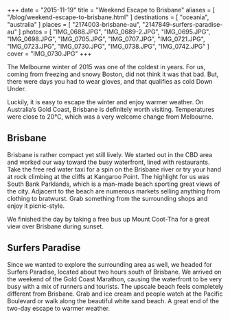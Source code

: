 +++
date    = "2015-11-19"
title   = "Weekend Escape to Brisbane"
aliases = [ "/blog/weekend-escape-to-brisbane.html" ]
destinations = [ "oceania", "australia" ]
places  = [ "2174003-brisbane-au", "2147849-surfers-paradise-au" ]
photos  = [
  "IMG_0688.JPG", "IMG_0689-2.JPG", "IMG_0695.JPG", "IMG_0698.JPG", "IMG_0705.JPG",
  "IMG_0707.JPG", "IMG_0721.JPG", "IMG_0723.JPG", "IMG_0730.JPG", "IMG_0738.JPG",
  "IMG_0742.JPG"
]
cover = "IMG_0730.JPG"
+++

The Melbourne winter of 2015 was one of the coldest in years. For us, coming from freezing and snowy Boston, did not think it was that bad. But, there were days you had to wear gloves, and that qualifies as cold Down Under.

<!--more-->
Luckily, it is easy to escape the winter and enjoy warmer weather. On Australia’s Gold Coast, Brisbane is definitely worth visiting. Temperatures were close to 20°C, which was a very welcome change from Melbourne.

## Brisbane
Brisbane is rather compact yet still lively. We started out in the CBD area and worked our way toward the busy waterfront, lined with restaurants. Take the free red water taxi for a spin on the Brisbane river or try your hand at rock climbing at the cliffs at Kangaroo Point. The highlight for us was South Bank Parklands, which is a man-made beach sporting great views of the city.  Adjacent to the beach are numerous markets selling anything from clothing to bratwurst. Grab something from the surrounding shops and enjoy it picnic-style.

We finished the day by taking a free bus up Mount Coot-Tha for a great view over Brisbane during sunset.

## Surfers Paradise
Since we wanted to explore the surrounding area as well, we headed for Surfers Paradise, located about two hours south of Brisbane. We arrived on the weekend of the Gold Coast Marathon, causing the waterfront to be very busy with a mix of runners and tourists. The upscale beach feels completely different from Brisbane. Grab and ice cream and people watch at the Pacific Boulevard or walk along the beautiful white sand beach. A great end of the two-day escape to warmer weather.